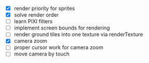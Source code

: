 - [x] render priority for sprites
- [x] solve render order
- [ ] learn PIXI filters
- [ ] implement screen bounds for rendering
- [ ] render ground tiles into one texture via renderTexture
- [x] camera zoom
- [ ] proper cursor work for camera zoom
- [ ] move camera by touch